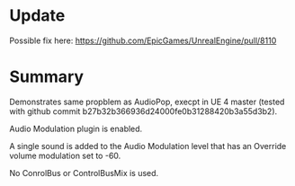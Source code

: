# Update
Possible fix here:
https://github.com/EpicGames/UnrealEngine/pull/8110

# Summary
Demonstrates same propblem as AudioPop, execpt in UE 4 master (tested with
github commit b27b32b366936d24000fe0b31288420b3a55d3b2).

Audio Modulation plugin is enabled.

A single sound is added to the Audio Modulation level that has an Override volume modulation set to -60.

No ConrolBus or ControlBusMix is used.
